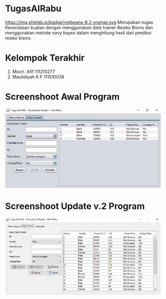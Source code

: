 # TugasAIRabu
https://img.shields.io/badge/netbeans-8.2-orange.svg
Merupakan tugas Kecerdasan buatan dengan menggunakan data trainer Resiko Bisnis dan menggunakan metode navy bayes dalam menghitung hasil dari prediksi resiko bisnis
# Kelompok Terakhir
1. Moch. Afif 111210277
2. Maulidiyah K F 111510038
# Screenshoot Awal Program
![alt text](https://github.com/mafifannisa/TugasAIRabu/raw/master/sc/1.PNG)
# Screenshoot Update v.2 Program
![alt text](https://github.com/mafifannisa/TugasAIRabu/raw/master/sc/2.PNG)

